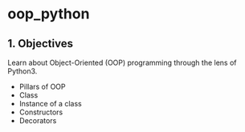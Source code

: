 # oop_python

## 1. Objectives

Learn about Object-Oriented (OOP) programming through the lens of Python3.

- Pillars of OOP
- Class
- Instance of a class
- Constructors
- Decorators
